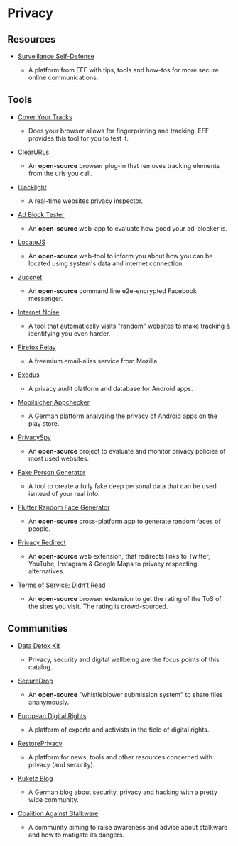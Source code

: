 # Privacy

## Resources

- [Surveillance Self-Defense](https://ssd.eff.org)
  
   - A platform from EFF with tips, tools and how-tos for more secure online communications.

## Tools

* [Cover Your Tracks](https://coveryourtracks.eff.org)
  
   * Does your browser allows for fingerprinting and tracking. EFF provides this tool for you to test it.

* [ClearURLs](https://github.com/ClearURLs/Addon)
  
   * An **open-source** browser plug-in that removes tracking elements from the urls you call.

* [Blacklight](https://themarkup.org/blacklight)
  
   * A real-time websites privacy inspector.

* [Ad Block Tester](https://d3ward.github.io/toolz/src/adblock.html)
  
   * An **open-source** web-app to evaluate how good your ad-blocker is.

* [LocateJS](https://github.com/z0ccc/LocateJS)
  
   * An **open-source** web-tool to inform you about how you can be located using system's data and internet connection.

* [Zuccnet](https://github.com/tomquirk/zuccnet)
  
   * An **open-source** command line e2e-encrypted Facebook messenger.

* [Internet Noise](https://makeinternetnoise.com/index.html)
  
   * A tool that automatically visits "random" websites to make tracking & identifying you even harder.

* [Firefox Relay](https://relay.firefox.com)
  
   * A freemium email-alias service from Mozilla.

* [Exodus](https://exodus-privacy.eu.org)
  
   * A privacy audit platform and database for Android apps.

* [Mobilsicher Appchecker](https://appcheck.mobilsicher.de)
  
   * A German platform analyzing the privacy of Android apps on the play store.

* [PrivacySpy](https://privacyspy.org)
  
   * An **open-source** project to evaluate and monitor privacy policies of most used websites.

* [Fake Person Generator](https://www.fakepersongenerator.com)
  
   * A tool to create a fully fake deep personal data that can be used isntead of your real info.

* [Flutter Random Face Generator](https://github.com/adityar224/Random-Face-Generator)
  
   * An **open-source** cross-platform app to generate random faces of people.

* [Privacy Redirect](https://github.com/SimonBrazell/privacy-redirect)
  
   * An **open-source** web extension, that redirects links to Twitter, YouTube, Instagram & Google Maps to privacy respecting alternatives.

* [Terms of Service; Didn’t Read](https://github.com/tosdr)
  
   * An **open-source** browser extension to get the rating of the ToS of the sites you visit. The rating is crowd-sourced.

## Communities

* [Data Detox Kit](https://datadetoxkit.org)
  
   * Privacy, security and digital wellbeing are the focus points of this catalog.

* [SecureDrop](https://securedrop.org)
  
   * An **open-source** "whistleblower submission system" to share files ananymously.

* [European Digital Rights](https://edri.org)
  
   * A platform of experts and activists in the field of digital rights.

* [RestorePrivacy](https://restoreprivacy.com)
  
   * A platform for news, tools and other resources concerned with privacy (and security).

* [Kuketz Blog](https://www.kuketz-blog.de)
  
   * A German blog about security, privacy and hacking with a pretty wide community.

* [Coalition Against Stalkware](https://stopstalkerware.org)
  
   * A community aiming to raise awareness and advise about stalkware and how to matigate its dangers.
